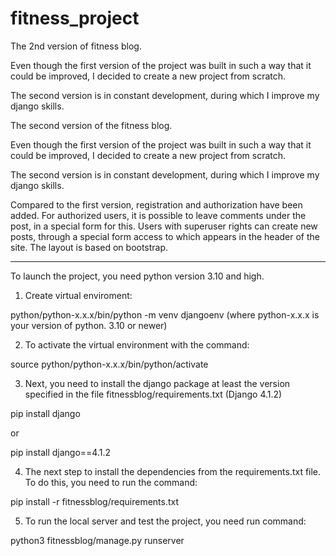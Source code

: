 # fitness_project

The 2nd version of fitness blog. 

Even though the first version of the project was built in such a way that it could be improved, I decided to create a new project from scratch.

The second version is in constant development, during which I improve my django skills.

The second version of the fitness blog.

Even though the first version of the project was built in such a way that it could be improved, I decided to create a new project from scratch.

The second version is in constant development, during which I improve my django skills.

Compared to the first version, registration and authorization have been added. For authorized users, it is possible to leave comments under the post, in a special form for this. Users with superuser rights can create new posts, through a special form access to which appears in the header of the site.
The layout is based on bootstrap.

---

To launch the project, you need python version 3.10 and high.

1. Create virtual enviroment:

python/python-x.x.x/bin/python -m venv djangoenv (where python-x.x.x is your version of python. 3.10 or newer)

2. To activate the virtual environment with the command:

source python/python-x.x.x/bin/python/activate

3. Next, you need to install the django package at least the version specified in the file fitnessblog/requirements.txt (Django 4.1.2)

pip install django   

or   

pip install django==4.1.2

4. The next step to install the dependencies from the requirements.txt file. To do this, you need to run the command:

pip install -r fitnessblog/requirements.txt

5. To run the local server and test the project, you need run command:

python3 fitnessblog/manage.py runserver   
